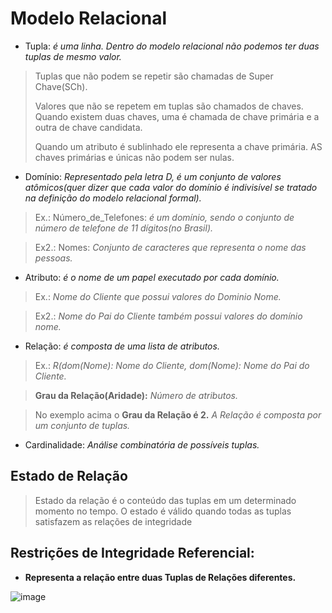 # Modelo Relacional

- Tupla: *é uma linha. Dentro do modelo relacional não podemos ter duas tuplas de mesmo valor.*
> Tuplas que não podem se repetir são chamadas de Super Chave(SCh).
> 
> Valores que não se repetem em tuplas são chamados de chaves. Quando existem duas chaves, uma é chamada de chave primária e a outra de chave candidata.
> 
> Quando um atributo é sublinhado ele representa a chave primária. AS chaves primárias e únicas não podem ser nulas.
- Domínio: *Representado pela letra D, é um conjunto de valores atômicos(quer dizer que cada valor do domínio é indivisível se tratado na definição do modelo relacional formal).*
> Ex.: Número_de_Telefones: *é um domínio, sendo o conjunto de número de telefone de 11 dígitos(no Brasil).*

> Ex2.: Nomes: *Conjunto de caracteres que representa o nome das pessoas.*

- Atributo: *é o nome de um papel executado por cada domínio.*
> Ex.: *Nome do Cliente que possui valores do Dominio Nome.*

> Ex2.: *Nome do Pai do Cliente também possui valores do domínio nome.*

- Relação: *é composta de uma lista de atributos.*
> Ex.: *R(dom(Nome): Nome do Cliente, dom(Nome): Nome do Pai do Cliente.*

> **Grau da Relação(Aridade):** *Número de atributos.*

> No exemplo acima o **Grau da Relação é 2.**
*A Relação é composta por um conjunto de tuplas.*

- Cardinalidade: *Análise combinatória de possíveis tuplas.*

## Estado de Relação
> Estado da relação é o conteúdo das tuplas em um determinado momento no tempo. O estado é válido quando todas as tuplas satisfazem as relações de integridade

## Restrições de Integridade Referencial:

- **Representa a relação entre duas Tuplas de Relações diferentes.**

![image](https://user-images.githubusercontent.com/86432208/155182629-edfa281c-df44-4ee5-8c62-3daa4426a387.png)


